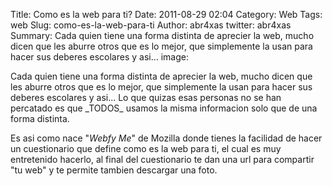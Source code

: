 Title: Como es la web para ti?
Date: 2011-08-29 02:04
Category: Web
Tags: web
Slug: como-es-la-web-para-ti
Author: abr4xas
twitter: abr4xas
Summary: Cada quien tiene una forma distinta de aprecier la web, mucho dicen que les aburre otros que es lo mejor, que simplemente la usan para hacer sus deberes escolares y asi...
image: 

Cada quien tiene una forma distinta de aprecier la web, mucho dicen que les aburre otros que es lo mejor, que simplemente la usan para hacer sus deberes escolares y asi... Lo que quizas esas personas no se han percatado es que \_TODOS\_ usamos la  misma informacion solo que de una forma distinta.

Es asi como nace "*Webfy Me*" de Mozilla donde tienes la facilidad de
hacer un cuestionario que define como es la web para ti, el cual es muy
entretenido hacerlo, al final del cuestionario te dan una url para
compartir "tu web" y te permite tambien descargar una foto.


 

 
